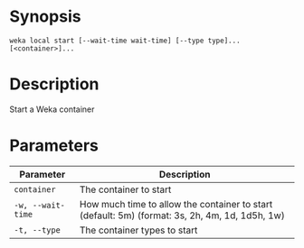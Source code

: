 # Synopsis

```weka local start [--wait-time wait-time] [--type type]... [<container>]...```

# Description

Start a Weka container

# Parameters

| Parameter | Description |
| --------- | ----------- |
| `container` | The container to start |
| `-w, --wait-time` | How much time to allow the container to start (default: 5m) (format: 3s, 2h, 4m, 1d, 1d5h, 1w) |
| `-t, --type` | The container types to start |
